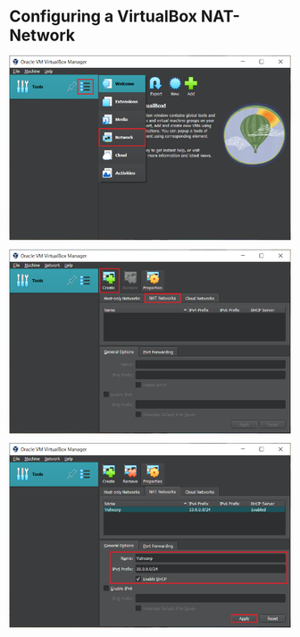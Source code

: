 # Configuring a VirtualBox NAT-Network

![vbox_nat_01](./pics/vbox_nat_01.png)

![vbox_nat_02](./pics/vbox_nat_02.png)

![vbox_nat_03](./pics/vbox_nat_03.png)
